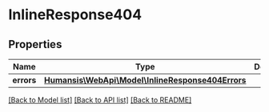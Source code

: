 # InlineResponse404

## Properties
Name | Type | Description | Notes
------------ | ------------- | ------------- | -------------
**errors** | [**Humansis\WebApi\Model\InlineResponse404Errors**](InlineResponse404Errors.md) |  | [optional] 

[[Back to Model list]](../README.md#documentation-for-models) [[Back to API list]](../README.md#documentation-for-api-endpoints) [[Back to README]](../README.md)



